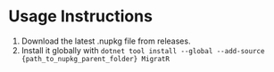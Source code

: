# Usage Instructions
1. Download the latest .nupkg file from releases.
2. Install it globally with `dotnet tool install --global --add-source {path_to_nupkg_parent_folder} MigratR`
